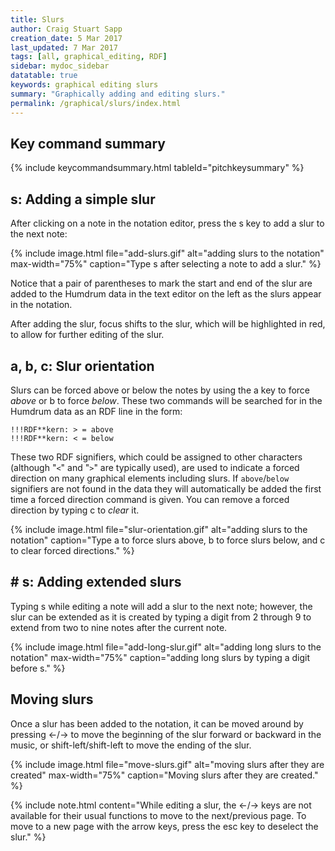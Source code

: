 ```yaml
---
title: Slurs
author: Craig Stuart Sapp
creation_date: 5 Mar 2017
last_updated: 7 Mar 2017
tags: [all, graphical_editing, RDF]
sidebar: mydoc_sidebar
datatable: true
keywords: graphical editing slurs
summary: "Graphically adding and editing slurs."
permalink: /graphical/slurs/index.html
---
```


## Key command summary ##

<script>

var columns = [
	{ data: "group", title: "Group"},
	{ data: "keys", title: "Key(s)" },
	{ data: "action", title: "Action"}
];

var data = [

	{
		group: "adding a slur to a note",
		keys: "<span class='keypress'>s</span>",
		action: "Add a slur to the next note"
	},

	{
		group: "adding a slur to a note",
		keys: "<span class='keypress'>2+s</span>",
		action: "Add slur starting on current note and including next two notes"
	},

	{
		group: "adding a slur to a note",
		keys: "<span class='keypress'>9+s</span>",
		action: "Add slur starting on current note and including next nine notes"
	},

	{
		group: "editing slurs",
		keys: "<span class='keypress'>a</span>",
		action: "force slur above notes"
	},

	{
		group: "editing slurs",
		keys: "<span class='keypress'>b</span>",
		action: "force slur below notes"
	},

	{
		group: "editing slurs",
		keys: "<span class='keypress'>c</span>",
		action: "clear forced slur direction"
	},

	{
		group: "editing slurs",
		keys: "<span class='keypress'>left</span>",
		action: "move slur start one note to the left"
	},

	{
		group: "editing slurs",
		keys: "<span class='keypress'>right</span>",
		action: "move slur start one note to the right"
	},

	{
		group: "editing slurs",
		keys: "<span class='keypress'>shift-left</span>",
		action: "move slur end one note to the left"
	},

	{
		group: "editing slurs",
		keys: "<span class='keypress'>shift-right</span>",
		action: "move slur end one note to the right"
	},

	{
		group: "editing slurs",
		keys: "<span class='keypress'>escape</span>",
		action: "deselect the slur"
	},

];
</script>

{% include keycommandsummary.html
	tableId="pitchkeysummary"
%}






## <span class="keypress">s</span>: Adding a simple slur ##

After clicking on a note in the notation editor, press
the <span class="keypress">s</span> key to add a slur to the next note:

{% include image.html
	file="add-slurs.gif"
	alt="adding slurs to the notation"
	max-width="75%"
	caption="Type <span class='keypress'>s</span> after selecting a note to add a slur."
%}

Notice that a pair of parentheses to mark the start and end of the
slur are added to the Humdrum data in the text editor on the left
as the slurs appear in the notation.

After adding the slur, focus shifts to the slur, which will be highlighted
in red, to allow for further editing of the slur.

## <span class="keypress">a</span>, <span class="keypress">b</span>, <span class="keypress">c</span>: Slur orientation ##

Slurs can be forced above or below the notes by using the <span
class="keypress">a</span> key to force *above* or <span
class="keypress">b</span> to force *below*.  These two commands
will be searched for in the Humdrum data as an RDF line in the form:

```humdrum
!!!RDF**kern: > = above
!!!RDF**kern: < = below
```

These two RDF signifiers, which could be assigned to other characters
(although "`<`" and "`>`" are typically used), are used to
indicate a forced direction on many graphical elements including
slurs.  If `above`/`below` signifiers are not found in the data
they will automatically be added the first time a forced direction
command is given.  You can remove a forced direction by typing <span
class="keypress">c</span> to *clear* it.

{% include image.html
	file="slur-orientation.gif"
	alt="adding slurs to the notation"
	caption="Type <span class='keypress'>a</span> to force slurs above, 
	              <span class='keypress'>b</span> to force slurs below, and
	              <span class='keypress'>c</span> to clear forced directions."
%}

## <span class="keypress meta">#</span> <span class="keypress">s</span>: Adding extended slurs ##

Typing <span class="keypress">s</span> while editing a note will
add a slur to the next note; however, the slur can be extended as
it is created by typing a digit from <span class="keypress">2</span>
through <span class="keypress">9</span> to extend from two to nine
notes after the current note.


{% include image.html
	file="add-long-slur.gif"
	alt="adding long slurs to the notation"
	max-width="75%"
	caption="adding long slurs by typing a digit before <span class='keypress'>s</span>."
%}

## Moving slurs ##

Once a slur has been added to the notation, it can be moved around by pressing
<span class="keypress">&larr;</span>/<span class="keypress">&rarr;</span>
to move the beginning of the slur forward or backward in the music, or
<span class="keypress">shift-left</span>/<span class="keypress">shift-left</span>
to move the ending of the slur.


{% include image.html
	file="move-slurs.gif"
	alt="moving slurs after they are created"
	max-width="75%"
	caption="Moving slurs after they are created."
%}

{% include note.html
	content="While editing a slur, the <span class='keypress'>&larr;</span>/<span class='keypress'>&rarr;</span> keys are not available for their usual functions to move to the next/previous page.  To move to a new page with the arrow keys, press the <span class='keypress'>esc</span> key to deselect the slur."
%}




